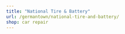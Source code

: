```yaml
---
title: "National Tire & Battery"
url: /germantown/national-tire-and-battery/
shop: car repair
---
```


